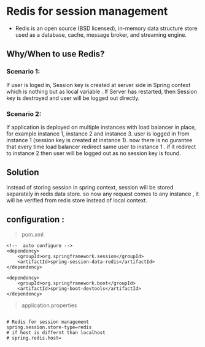# Redis for session management
- Redis is an open source (BSD licensed), in-memory data structure store used as a database, cache, message broker, and streaming engine.

## Why/When to use Redis?
### Scenario 1:
If user is loged in, Session key is created at server side in Spring context which is nothing but as local variable .
If Server has restarted, then Session key is destroyed and user will be logged out directly.
### Scenario 2:
If application is deployed on multiple instances with load balancer in place, for example instance 1, instance 2 and instance 3.
user is logged in from instance 1 (session key is created at instance 1). now there is no gurantee that every time load balancer redirect same user to instance 1 . if it redirect to instance 2 then user will be logged out as no session key is found.

## Solution 
instead of storing session in spring context, session will be stored separately in redis data store. so now any request comes to any instance , it will be verified from redis store instead of local context.

## configuration : 
> pom.xml
```
<!--  auto configure -->
<dependency>
	<groupId>org.springframework.session</groupId>
	<artifactId>spring-session-data-redis</artifactId>   
</dependency>
        
<dependency>
	<groupId>org.springframework.boot</groupId>
	<artifactId>spring-boot-devtools</artifactId>
</dependency>
```

> application.properties
```

# Redis for session management
spring.session.store-type=redis
# if host is differnt than localhost
# spring.redis.host=
```